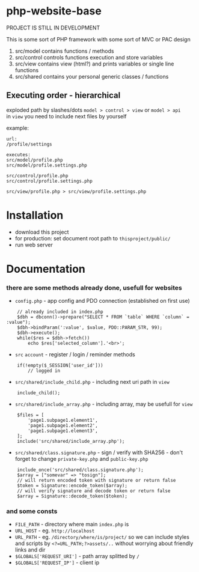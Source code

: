 # php-website-base

PROJECT IS STILL IN DEVELOPMENT

This is some sort of PHP framework with some sort of MVC or PAC design

1. src/model contains functions / methods
2. src/control controls functions execution and store variables
3. src/view contains view (html?) and prints variables or single line functions
4. src/shared contains your personal generic classes / functions

## Executing order - hierarchical
exploded path by slashes/dots `model > control > view` or `model > api`  
in `view` you need to include next files by yourself  

example:  
```
url:  
/profile/settings  

executes:  
src/model/profile.php  
src/model/profile.settings.php  

src/control/profile.php  
src/control/profile.settings.php  

src/view/profile.php > src/view/profile.settings.php  
```

# Installation
- download this project
- for production: set document root path to `thisproject/public/`
- run web server

# Documentation
### there are some methods already done, usefull for websites
- `config.php` - app config and PDO connection (established on first use)
```
	// already included in index.php
	$dbh = dbconn()->prepare("SELECT * FROM `table` WHERE `column` = :value");
	$dbh->bindParam(':value', $value, PDO::PARAM_STR, 99);
	$dbh->execute();
	while($res = $dbh->fetch())
		echo $res['selected_column'].'<br>';
```
- `src` `account` - register / login / reminder methods
```
	if(!empty($_SESSION['user_id']))
		// logged in
```
- `src/shared/include_child.php` - including next uri path in `view`
```
	include_child();
```
- `src/shared/include_array.php` - including array, may be usefull for `view`
```
	$files = [
		'page1.subpage1.element1',
		'page1.subpage1.element2',
		'page1.subpage1.element3',
	];
	include('src/shared/include_array.php');
```
- `src/shared/class.signature.php` - sign / verify with SHA256 - don't forget to change `private-key.php` and `public-key.php`
```
	include_once('src/shared/class.signature.php');
	$array = ["somevar" => "tosign"];
	// will return encoded token with signature or return false
	$token = Signature::encode_token($array);
	// will verify signature and decode token or return false
	$array = Signature::decode_token($token);
```

### and some consts
- `FILE_PATH` - directory where main `index.php` is
- `URL_HOST` - eg. `http://localhost`
- `URL_PATH` - eg. `/directory/where/is/project/` so we can include styles and scripts by `<?=URL_PATH;?>assets/..` without worrying about friendly links and dir
- `$GLOBALS['REQUEST_URI']` - path array splitted by `/`
- `$GLOBALS['REQUEST_IP']` - client ip
